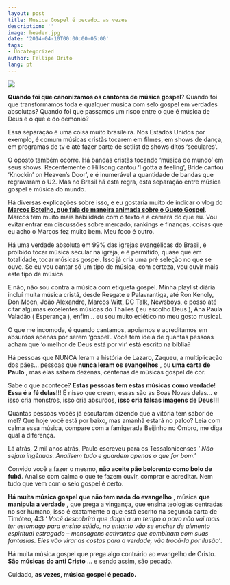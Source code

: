 ```yaml
---
layout: post
title: Musica Gospel é pecado… as vezes
description: ''
image: header.jpg
date: '2014-04-10T00:00:00-05:00'
tags:
- Uncategorized
author: Fellipe Brito
lang: pt
---
```


![](http://noticias.gospelmais.com.br/files/2009/06/deus-e-pop.jpg)

**Quando foi que canonizamos os cantores de música gospel**? Quando foi que
transformamos toda e qualquer música com selo gospel em verdades absolutas?
Quando foi que passamos um risco entre o que é música de Deus e o que é do
demonio?

Essa separação é uma coisa muito brasileira. Nos Estados Unidos por exemplo, é
comum músicas cristãs tocarem em filmes, em shows de dança, em programas de tv
e até fazer parte de setlist de shows ditos ‘seculares’.

O oposto também ocorre. Há bandas cristãs tocando ‘música do mundo’ em seus
shows. Recentemente o Hillsong cantou ‘I gotta a feeling’, Bride cantou
‘Knockin’ on Heaven’s Door’, e é inumerável a quantidade de bandas que
regravaram o U2. Mas no Brasil há esta regra, esta separação entre música
gospel e música do mundo.

Há diversas explicações sobre isso, e eu gostaria muito de indicar o vlog do
**[Marcos Botelho, que fala de maneira animada sobre o Gueto
Gospel](https://www.youtube.com/watch?v=J3ZmsBLcOUI&list=PLtTu4rXDOO6kmpX4QFzNqM0VsREYpi0MS)**.
Marcos tem muito mais habilidade com o texto e a camera do que eu. Vou evitar
entrar em discussões sobre mercado, rankings e finanças, coisas que eu acho o
Marcos fez muito bem. Meu foco é outro.

Há uma verdade absoluta em 99% das igrejas evangélicas do Brasil, é proibido
tocar música secular na igreja, e é permitido, quase que em totalidade, tocar
músicas gospel. Isso já cria uma pré seleção no que se ouve. Se eu vou cantar
só um tipo de música, com certeza, vou ouvir mais este tipo de música.

E não, não sou contra a música com etiqueta gospel. Minha playlist diária
incluí muita música cristã, desde Resgate e Palavrantiga, até Ron Kenoly, Don
Moen, João Alexandre, Marcos Witt, DC Talk, Newsboys, e posso até citar
algumas excelentes músicas do Thalles ( eu escolho Deus ), Ana Paula Valadão (
Esperança ), enfim… eu sou muito eclético no meu gosto musical.

O que me incomoda, é quando cantamos, apoiamos e acreditamos em absurdos
apenas por serem ‘gospel’. Você tem idéia de quantas pessoas acham que ‘o
melhor de Deus está por vir’ está escrito na biblia?

Há pessoas que NUNCA leram a história de Lazaro, Zaqueu, a multiplicação dos
pães… pessoas que **nunca leram os evangelhos** , ou **uma carta de Paulo** ,
mas elas sabem dezenas, centenas de músicas gospel de cor.

Sabe o que acontece? **Estas pessoas tem estas músicas como verdade**! **Essa
é a fé delas**!!! É nisso que creem, essas são as Boas Novas delas… e isso
cria monstros, isso cria absurdos, **isso cria falsas imagens de Deus!!!**

Quantas pessoas vocês já escutaram dizendo que a vitória tem sabor de mel? Que
hoje você está por baixo, mas amanhã estará no palco? Leia com calma essa
música, compare com a famigerada Beijinho no Ombro, me diga qual a diferença.

Lá atrás, 2 mil anos atrás, Paulo escreveu para os Tessalonicenses ‘ _Não
sejam ingênuos. Analisem tudo e guardem apenas o que for bom_.’

Convido você a fazer o mesmo, **não aceite pão bolorento como bolo de fubá**.
Analise com calma o que te fazem ouvir, comprar e acreditar. Nem tudo que vem
com o selo gospel é certo.

**Há muita música gospel que não tem nada do evangelho** , música **que
manipula a verdade** , que prega a vingança, que ensina teologias centradas no
ser humano, isso é exatamente o que está escrito na segunda carta de Timóteo,
4:3 ‘ _Você descobrirá que daqui a um tempo o povo não vai mais ter estomago
para ensino sólido, no entanto vão se encher de alimento espiritual estragado
– mensagens cativantes que combinam com suas fantasias. Eles vão virar as
costas para a verdade, vão trocá-la por ilusão’_.

Há muita música gospel que prega algo contrário ao evangelho de Cristo. **São
músicas do anti Cristo** … e sendo assim, são pecado.

Cuidado, **as vezes, música gospel é pecado.**

